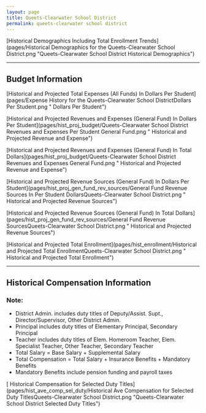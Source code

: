 ```yaml
---
layout: page
title: Queets-Clearwater School District
permalink: queets-clearwater school district
---
```



[Historical Demographics Including Total Enrollment Trends](pages/Historical Demographics for the Queets-Clearwater School District.png "Queets-Clearwater School District Historical Demographics")

___

## Budget Information

[Historical and Projected Total Expenses (All Funds) In Dollars Per Student](pages/Expense History for the Queets-Clearwater School DistrictDollars Per Student.png " Dollars Per Student")

[Historical and Projected Revenues and Expenses (General Fund) In Dollars Per Student](pages/hist_proj_budget/Queets-Clearwater School District Revenues and Expenses Per Student General Fund.png " Historical and Projected Revenue and Expense")

[Historical and Projected Revenues and Expenses (General Fund) In Total Dollars](pages/hist_proj_budget/Queets-Clearwater School District Revenues and Expenses General Fund.png " Historical and Projected Revenue and Expense")

[Historical and Projected Revenue Sources (General Fund) In Dollars Per Student](pages/hist_proj_gen_fund_rev_sources/General Fund Revenue Sources In Per Student DollarsQueets-Clearwater School District.png " Historical and Projected Revenue Sources")

[Historical and Projected Revenue Sources (General Fund) In Total Dollars](pages/hist_proj_gen_fund_rev_sources/General Fund Revenue SourcesQueets-Clearwater School District.png " Historical and Projected Revenue Sources")

[Historical and Projected Total Enrollment](pages/hist_enrollment/Historical and Projected Total EnrollmentQueets-Clearwater School District.png " Historical and Projected Total Enrollment")


___

## Historical Compensation Information
### Note:
- District Admin. includes duty titles of Deputy/Assist. Supt., Director/Supervisor, Other District Admin.
- Principal includes duty titles of Elementary Principal, Secondary Principal
- Teacher includes duty titles of Elem. Homeroom Teacher, Elem. Specialist Teacher, Other Teacher, Secondary Teacher
- Total Salary = Base Salary + Supplemental Salary
- Total Compensation = Total Salary + Insurance Benefits + Mandatory Benefits
- Mandatory Benefits include pension funding and payroll taxes

[ Historical Compensation for Selected Duty Titles](pages/hist_ave_comp_sel_duty/Historical Ave Compensation for Selected Duty TitlesQueets-Clearwater School District.png "Queets-Clearwater School District Selected Duty Titles")

